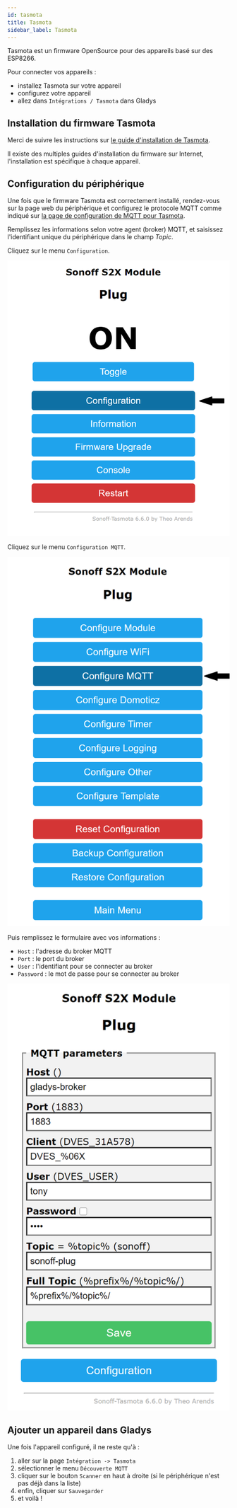 ```yaml
---
id: tasmota
title: Tasmota
sidebar_label: Tasmota
---
```


Tasmota est un firmware OpenSource pour des appareils basé sur des ESP8266.

Pour connecter vos appareils :

- installez Tasmota sur votre appareil
- configurez votre appareil
- allez dans `Intégrations / Tasmota` dans Gladys

## Installation du firmware Tasmota

Merci de suivre les instructions sur <a href="https://tasmota.github.io/docs/Getting-Started/" target="_blank">le guide d'installation de Tasmota</a>.

Il existe des multiples guides d'installation du firmware sur Internet, l'installation est spécifique à chaque appareil.

## Configuration du périphérique

Une fois que le firmware Tasmota est correctement installé, rendez-vous sur la page web du périphérique et configurez le protocole MQTT comme indiqué sur <a href="https://tasmota.github.io/docs/MQTT/" target="_blank">la page de configuration de MQTT pour Tasmota</a>.

Remplissez les informations selon votre agent (broker) MQTT, et saisissez l'identifiant unique du périphérique dans le champ <i>Topic</i>.

Cliquez sur le menu `Configuration`.

![Tasmota menu](../../static/img/docs/configuration/tasmota/tasmota-home.png)

Cliquez sur le menu `Configuration MQTT`.

![Tasmota configuration](../../static/img/docs/configuration/tasmota/tasmota-configuration.png)

Puis remplissez le formulaire avec vos informations :

- `Host` : l'adresse du broker MQTT
- `Port` : le port du broker
- `User` : l'identifiant pour se connecter au broker
- `Password` : le mot de passe pour se connecter au broker

![Tasmota MQTT](../../static/img/docs/configuration/tasmota/tamosta-mqtt.png)

## Ajouter un appareil dans Gladys

Une fois l'appareil configuré, il ne reste qu'à :

1. aller sur la page `Intégration -> Tasmota`
2. sélectionner le menu `Découverte MQTT`
3. cliquer sur le bouton `Scanner` en haut à droite (si le périphérique n'est pas déjà dans la liste)
4. enfin, cliquer sur `Sauvegarder`
5. et voilà !
